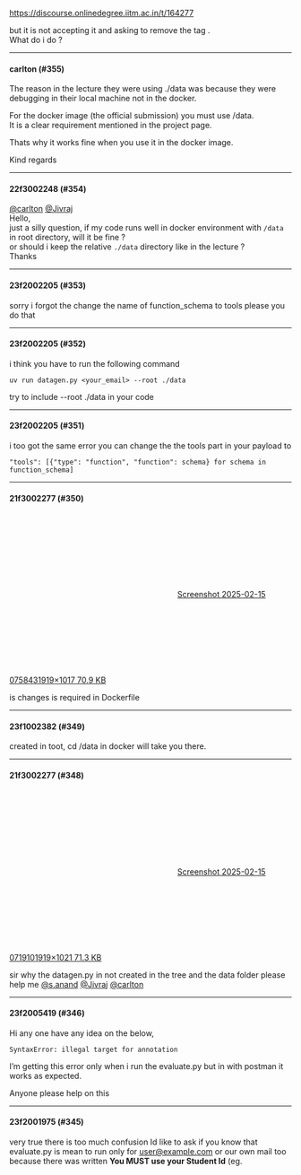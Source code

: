 https://discourse.onlinedegree.iitm.ac.in/t/164277

but it is not accepting it and asking to remove the tag .<br/>
What do i do ?</p><hr>

<h4>carlton (#355)</h4>
<p>The reason in the lecture they were using ./data was because they were debugging in their local machine not in the docker.</p>
<p>For the docker image (the official submission) you must use /data.<br/>
It is a clear requirement mentioned in the project page.</p>
<p>Thats why it works fine when you use it in the docker image.</p>
<p>Kind regards</p><hr>

<h4>22f3002248 (#354)</h4>
<p><a class="mention" href="/u/carlton">@carlton</a> <a class="mention" href="/u/jivraj">@Jivraj</a><br/>
Hello,<br/>
just a silly question, if my code runs well in docker environment with <code>/data</code> in root directory, will it be fine ?<br/>
or should i keep the relative <code>./data</code> directory like in the lecture ?<br/>
Thanks</p><hr>

<h4>23f2002205 (#353)</h4>
<p>sorry i forgot the change the name of function_schema to tools please you do that</p><hr>

<h4>23f2002205 (#352)</h4>
<p>i think you have to run the following command</p>
<pre data-code-wrap="python"><code class="lang-python">uv run datagen.py &lt;your_email&gt; --root ./data
</code></pre>
<p>try to include --root ./data in your code</p><hr>

<h4>23f2002205 (#351)</h4>
<p>i too got the same error you can change the the tools part in your payload to</p>
<pre><code class="lang-auto">"tools": [{"type": "function", "function": schema} for schema in function_schema]
</code></pre><hr>

<h4>21f3002277 (#350)</h4>
<p><div class="lightbox-wrapper"><a class="lightbox" data-download-href="/uploads/short-url/u4LCPuNaRYEWsimvnsykic5CAmf.png?dl=1" href="https://europe1.discourse-cdn.com/flex013/uploads/iitm/original/3X/d/2/d2cb339eab8983304f220c258a57f4db8cd76213.png" rel="noopener nofollow ugc" title="Screenshot 2025-02-15 075843"><div class="meta"><svg aria-hidden="true" class="fa d-icon d-icon-far-image svg-icon"><use href="#far-image"></use></svg><span class="filename">Screenshot 2025-02-15 075843</span><span class="informations">1919×1017 70.9 KB</span><svg aria-hidden="true" class="fa d-icon d-icon-discourse-expand svg-icon"><use href="#discourse-expand"></use></svg></div></a></div></p>
<p>is changes is required in Dockerfile</p><hr>

<h4>23f1002382 (#349)</h4>
<p>created in toot, cd /data in docker will take you there.</p><hr>

<h4>21f3002277 (#348)</h4>
<p><div class="lightbox-wrapper"><a class="lightbox" data-download-href="/uploads/short-url/oQJF4dWyOs4fDfQrPxf5Xm8i3q0.png?dl=1" href="https://europe1.discourse-cdn.com/flex013/uploads/iitm/original/3X/a/e/ae2a4772672aef536d8e69b87e59e4f94853ebc8.png" rel="noopener nofollow ugc" title="Screenshot 2025-02-15 071910"><div class="meta"><svg aria-hidden="true" class="fa d-icon d-icon-far-image svg-icon"><use href="#far-image"></use></svg><span class="filename">Screenshot 2025-02-15 071910</span><span class="informations">1919×1021 71.3 KB</span><svg aria-hidden="true" class="fa d-icon d-icon-discourse-expand svg-icon"><use href="#discourse-expand"></use></svg></div></a></div></p>
<p>sir why the datagen.py in not created in the tree and the data folder please help me <a class="mention" href="/u/s.anand">@s.anand</a> <a class="mention" href="/u/jivraj">@Jivraj</a> <a class="mention" href="/u/carlton">@carlton</a></p><hr>

<h4>23f2005419 (#346)</h4>
<p>Hi any one have any idea on the below,</p>
<pre><code class="lang-auto">SyntaxError: illegal target for annotation
</code></pre>
<p>I’m getting this error only when i run the evaluate.py but in with postman it works as expected.</p>
<p>Anyone please help on this</p><hr>

<h4>23f2001975 (#345)</h4>
<p>very true there is too much confusion Id like to ask if you know that evaluate.py is mean to run only for <a href="mailto:user@example.com">user@example.com</a> or our own mail too  because there was written <strong>You MUST use your Student Id</strong> (eg.